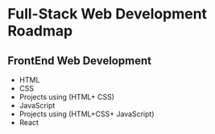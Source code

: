 # Full-Stack Web Development Roadmap

## FrontEnd Web Development
- HTML
- CSS
- Projects using (HTML+ CSS)
- JavaScript
- Projects using (HTML+CSS+ JavaScript)
- React

